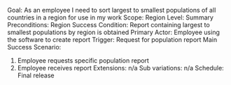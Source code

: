 Goal: As an employee I need to sort largest to smallest populations of all countries in a region for use in my work
Scope: Region
Level: Summary
Preconditions: Region
Success Condition: Report containing largest to smallest populations by region is obtained
Primary Actor: Employee using the software to create report
Trigger: Request for population report
Main Success Scenario:
1. Employee requests specific population report
2. Employee receives report
Extensions: n/a
Sub variations: n/a
Schedule: Final release
